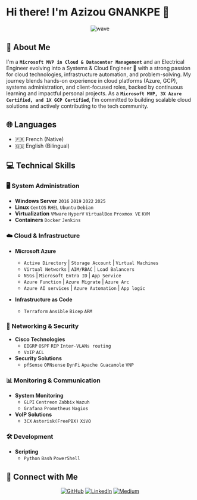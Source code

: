 # Hi there! I'm Azizou GNANKPE 👋 

<div align="center">
  <img src="https://user-images.githubusercontent.com/18350557/176309783-0785949b-9127-417c-8b55-ab5a4333674e.gif" alt="wave" />
</div>

## 🚀 About Me
I'm a **`Microsoft MVP in Cloud & Datacenter Management`** and an Electrical Engineer evolving into a Systems & Cloud Engineer 🌟 with a strong passion for cloud technologies, infrastructure automation, and problem-solving. My journey blends hands-on experience in cloud platforms (Azure, GCP), systems administration, and client-focused roles, backed by continuous learning and impactful personal projects. As a **`Microsoft MVP, 3X Azure Certified, and 1X GCP Certified`**, I'm committed to building scalable cloud solutions and actively contributing to the tech community.
## 🌐 Languages
- 🇫🇷 French (Native)
- 🇬🇧 English (Bilingual)

## 💻 Technical Skills

### 🖥️ System Administration
- **Windows Server** `2016` `2019` `2022` `2025`
- **Linux** `CentOS` `RHEL` `Ubuntu` `Debian`
- **Virtualization** `VMware` `HyperV` `VirtualBox` `Proxmox VE` `KVM` 
- **Containers** `Docker` `Jenkins`

### ☁️ Cloud & Infrastructure
- **Microsoft Azure**
  - `Active Directory` | `Storage Account` | `Virtual Machines`
  - `Virtual Networks` | `AIM/RBAC` | `Load Balancers`
  - `NSGs` | `Microsoft Entra ID` | `App Service`
  - `Azure Function` | `Azure Migrate` | `Azure Arc`
  - `Azure AI services` | `Azure Automation` | `App logic`

- **Infrastructure as Code**
  - `Terraform` `Ansible` `Bicep` `ARM`

### 🔧 Networking & Security
- **Cisco Technologies**
  - `EIGRP` `OSPF` `RIP` `Inter-VLANs routing`
  - `VoIP` `ACL`
- **Security Solutions**
  - `pfSense` `OPNsense` `DynFi` `Apache Guacamole` `VNP`

### 📊 Monitoring & Communication
- **System Monitoring**
  - `GLPI` `Centreon` `Zabbix` `Wazuh`
  - `Grafana` `Prometheus` `Nagios`
- **VoIP Solutions**
  - `3CX` `Asterisk(FreePBX)` `XiVO`

### 🛠️ Development
- **Scripting**
  - `Python` `Bash` `PowerShell`

## 🤝 Connect with Me

<div align="center">

[![GitHub](https://img.shields.io/badge/GitHub-Curious4Tech-181717?style=for-the-badge&logo=github&logoColor=white)](https://github.com/Curious4Tech)
[![LinkedIn](https://img.shields.io/badge/LinkedIn-Connect-0077B5?style=for-the-badge&logo=linkedin&logoColor=white)](https://www.linkedin.com/in/azizou-gnankpe/)
[![Medium](https://img.shields.io/badge/Medium-Follow-12100E?style=for-the-badge&logo=medium&logoColor=white)](http://www.medium.com/Curious4Tech)

</div>

                  
          
